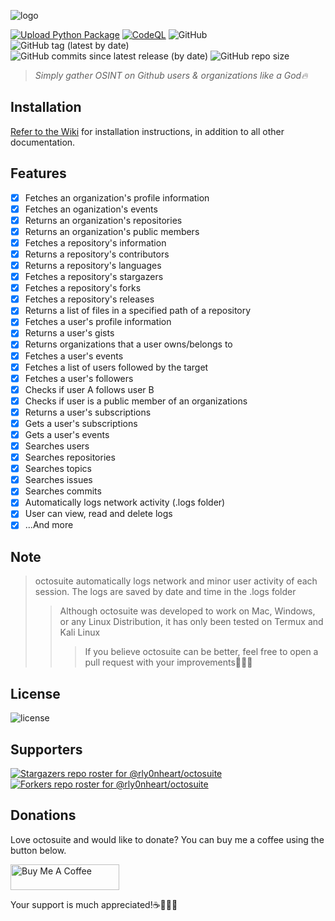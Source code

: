 ![logo](https://user-images.githubusercontent.com/74001397/175805580-fffc96d4-e0ef-48bb-a55c-80b2da3e714d.png)

[![Upload Python Package](https://github.com/rly0nheart/octosuite/actions/workflows/python-publish.yml/badge.svg)](https://github.com/rly0nheart/octosuite/actions/workflows/python-publish.yml)
[![CodeQL](https://github.com/rly0nheart/octosuite/actions/workflows/codeql.yml/badge.svg)](https://github.com/rly0nheart/octosuite/actions/workflows/codeql.yml)
![GitHub](https://img.shields.io/github/license/rly0nheart/octosuite?style=flat)
![GitHub tag (latest by date)](https://img.shields.io/github/v/tag/rly0nheart/octosuite?style=flat&logo=github)
![GitHub commits since latest release (by date)](https://img.shields.io/github/commits-since/rly0nheart/octosuite/2.1.1?style=flat&logo=github)
![GitHub repo size](https://img.shields.io/github/repo-size/rly0nheart/octosuite?style=flat&logo=github)

> *Simply gather OSINT on Github users & organizations like a God🔥*

## Installation
[Refer to the Wiki](https://github.com/rly0nheart/octosuite/wiki) for installation instructions, in addition to all other documentation.

## Features
- [x] Fetches an organization's profile information
- [x] Fetches an oganization's events
- [x] Returns an organization's repositories
- [x] Returns an organization's public members
- [x] Fetches a repository's information
- [x] Returns a repository's contributors
- [x] Returns a repository's languages
- [x] Fetches a repository's stargazers
- [x] Fetches a repository's forks
- [x] Fetches a repository's releases
- [x] Returns a list of files in a specified path of a repository
- [x] Fetches a user's profile information
- [x] Returns a user's gists
- [x] Returns organizations that a user owns/belongs to
- [x] Fetches a user's events
- [x] Fetches a list of users followed by the target
- [x] Fetches a user's followers
- [x] Checks if user A follows user B
- [x] Checks if  user is a public member of an organizations
- [x] Returns a user's subscriptions
- [x] Gets a user's subscriptions
- [x] Gets a user's events
- [x] Searches users
- [x] Searches repositories
- [x] Searches topics
- [x] Searches issues
- [x] Searches commits
- [x] Automatically logs network activity (.logs folder)
- [x] User can view, read and delete logs
- [x] ...And more

## Note
> octosuite automatically logs network and minor user activity of each session. The logs are saved by date and time in the .logs folder
>> Although octosuite was developed to work on Mac, Windows, or any Linux Distribution, it has only been tested on Termux and Kali Linux
>>> If you believe octosuite can be better, feel free to open a pull request with your improvements✌🏾🙂

## License
![license](https://user-images.githubusercontent.com/74001397/137917929-2f2cdb0c-4d1d-4e4b-9f0d-e01589e027b5.png)

## Supporters
[![Stargazers repo roster for @rly0nheart/octosuite](https://reporoster.com/stars/rly0nheart/octosuite)](https://github.com/rly0nheart/octosuite/stargazers)
[![Forkers repo roster for @rly0nheart/octosuite](https://reporoster.com/forks/rly0nheart/octosuite)](https://github.com/rly0nheart/octosuite/members)

## Donations
Love octosuite and would like to donate? You can buy me a coffee using the button below.

<a href="https://www.buymeacoffee.com/189381184" target="_blank"><img src="https://cdn.buymeacoffee.com/buttons/default-orange.png" alt="Buy Me A Coffee" height="41" width="174"></a>

Your support is much appreciated!☕👌🏾😊
